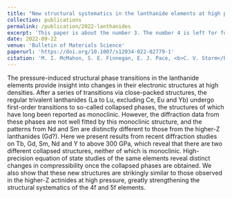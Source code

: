 ```yaml
---
title: "New structural systematics in the lanthanide elements at high pressure"
collection: publications
permalink: /publication/2022-lanthanides
excerpt: 'This paper is about the number 3. The number 4 is left for future work.'
date: 2022-09-22
venue: 'Bulletin of Materials Science'
paperurl: 'https://doi.org/10.1007/s12034-022-02779-1'
citation: 'M. I. McMahon, S. E. Finnegan, E. J. Pace, <b>C. V. Storm</b>, M. G. Stevenson, S. G. Macleod, E. Plekhanov, N. Bonini, C. Weber. <i>New structural systematics in the lanthanide elements at high pressure</i>, Bulletin of Materials Science 45, 4 (2022).'
---
```


The pressure-induced structural phase transitions in the lanthanide elements provide insight into changes in their electronic structures at high densities. After a series of transitions via close-packed structures, the regular trivalent lanthanides (La to Lu, excluding Ce, Eu and Yb) undergo first-order transitions to so-called collapsed phases, the structures of which have long been reported as monoclinic. However, the diffraction data from these phases are not well fitted by this monoclinic structure, and the patterns from Nd and Sm are distinctly different to those from the higher-Z lanthanides (Gd?). Here we present results from recent diffraction studies on Tb, Gd, Sm, Nd and Y to above 300 GPa, which reveal that there are two different collapsed structures, neither of which is monoclinic. High-precision equation of state studies of the same elements reveal distinct changes in compressibility once the collapsed phases are obtained. We also show that these new structures are strikingly similar to those observed in the higher-Z actinides at high pressure, greatly strengthening the structural systematics of the 4f and 5f elements.
